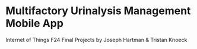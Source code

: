 # Multifactory Urinalysis Management Mobile App
Internet of Things F24 Final Projects by Joseph Hartman & Tristan Knoeck

